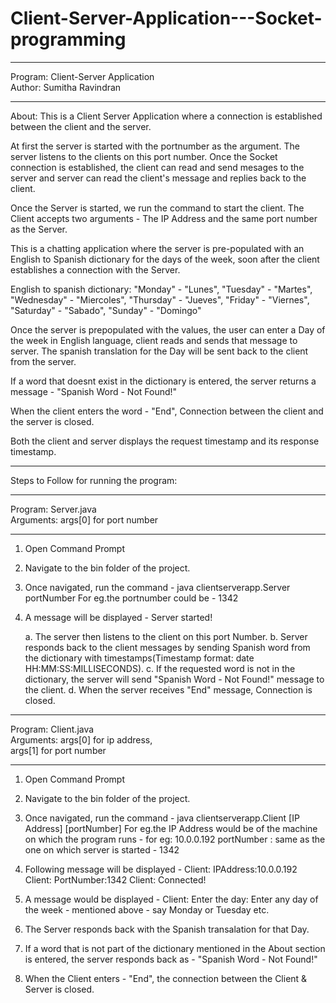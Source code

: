 # Client-Server-Application---Socket-programming
************************************************
Program: Client-Server Application             
Author: Sumitha Ravindran                     
************************************************
About:
This is a Client Server Application where a connection is established between the client and the server.

At first the server is started with the portnumber as the argument. The server listens to the clients on this port number.
Once the Socket connection is established, the client can read and send mesages to the server and server can read the client's message and replies back to the client. 

Once the Server is started, we run the command to start the client. The Client accepts two arguments - The IP Address and the same port number as the Server.

This is a chatting application where the server is pre-populated with an English to Spanish dictionary for the days of the week, soon after the client establishes a connection with the Server.

English to spanish dictionary:
"Monday"    - "Lunes", 
"Tuesday"   - "Martes",
"Wednesday" - "Miercoles",
"Thursday"  - "Jueves",
"Friday"    - "Viernes",
"Saturday"  - "Sabado",
"Sunday"    - "Domingo" 

Once the server is prepopulated with the values, the user can enter a Day of the week in English language, client reads and sends that message to server. The spanish translation for the Day will be sent back to the client from the server.

If a word that doesnt exist in the dictionary is entered, the server returns a message - "Spanish Word - Not Found!"

When the client enters the word - "End", Connection between the client and the server is closed.

Both the client and server displays the request timestamp and its response timestamp.

***********************************************************************************************************************************

Steps to Follow for running the program:
	  
************************************************
Program: Server.java                                                       
Arguments: args[0] for port number             
                                               
************************************************ 
1. Open Command Prompt
2. Navigate to the bin folder of the project.

3. Once navigated, run the command - java clientserverapp.Server portNumber
    For eg.the portnumber could be - 1342

4. A message will be displayed - Server started!

    a. The server then listens to the client on this port Number.
    b. Server responds back to the client messages by sending Spanish word from the dictionary with timestamps(Timestamp format: date HH:MM:SS:MILLISECONDS).
    c. If the requested word is not in the dictionary, the server will send "Spanish Word - Not Found!" message to the client.
    d. When the server receives "End" message, Connection is closed.  	  

************************************************
Program: Client.java                                                     
Arguments: args[0] for ip address,             
           args[1] for port number             
************************************************
1. Open Command Prompt
2. Navigate to the bin folder of the project.
3. Once navigated, run the command - java clientserverapp.Client [IP Address] [portNumber]
    For eg.the IP Address would be of the machine on which the program runs - for eg: 10.0.0.192
            portNumber : same as the one on which server is started - 1342

4. Following message will be displayed - 
    Client: IPAddress:10.0.0.192
    Client: PortNumber:1342
    Client: Connected!

5. A message would be displayed - Client: Enter the day: 
    Enter any day of the week - mentioned above - say Monday or Tuesday etc.

6. The Server responds back with the Spanish transalation for that Day.

7. If a word that is not part of the dictionary mentioned in the About section is entered, the server responds back as - "Spanish Word - Not Found!" 

8. When the Client enters - "End", the connection between the Client & Server is closed.
  
